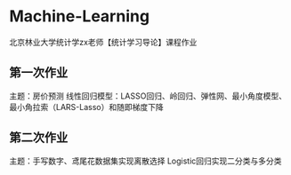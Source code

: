 # Machine-Learning
北京林业大学统计学zx老师【统计学习导论】课程作业
## 第一次作业
主题：房价预测
线性回归模型：LASSO回归、岭回归、弹性网、最小角度模型、最小角拉索（LARS-Lasso）和随即梯度下降
## 第二次作业
主题：手写数字、鸢尾花数据集实现离散选择
Logistic回归实现二分类与多分类
